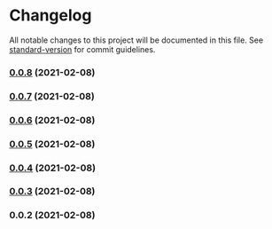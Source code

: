 # Changelog

All notable changes to this project will be documented in this file. See [standard-version](https://github.com/conventional-changelog/standard-version) for commit guidelines.

### [0.0.8](https://github.com/vtfk/component-library/compare/v0.0.7...v0.0.8) (2021-02-08)

### [0.0.7](https://github.com/vtfk/component-library/compare/v0.0.6...v0.0.7) (2021-02-08)

### [0.0.6](https://github.com/vtfk/component-library/compare/v0.0.5...v0.0.6) (2021-02-08)

### [0.0.5](https://github.com/vtfk/component-library/compare/v0.0.4...v0.0.5) (2021-02-08)

### [0.0.4](https://github.com/vtfk/component-library/compare/v0.0.3...v0.0.4) (2021-02-08)

### [0.0.3](https://github.com/vtfk/component-library/compare/v0.0.2...v0.0.3) (2021-02-08)

### 0.0.2 (2021-02-08)
